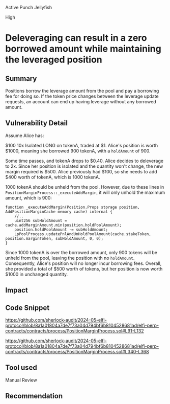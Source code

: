 Active Punch Jellyfish

High

# Deleveraging can result in a zero borrowed amount while maintaining the leveraged position

## Summary
Positions borrow the leverage amount from the pool and pay a borrowing fee for doing so. If the token price changes between the leverage update requests, an account can end up having leverage without any borrowed amount.
## Vulnerability Detail
Assume Alice has:

$100 10x Isolated LONG on tokenA, traded at $1. Alice's position is worth $1000, meaning she borrowed 900 tokenA, with a `holdAmount` of 900.

Some time passes, and tokenA drops to $0.40. Alice decides to deleverage to 2x. Since her position is isolated and the quantity won't change, the new margin required is $500. Alice previously had $100, so she needs to add $400 worth of tokenA, which is 1000 tokenA. 

1000 tokenA should be unheld from the pool. However, due to these lines in `PositionMarginProcess::_executeAddMargin`, it will only unhold the maximum amount, which is 900:

```solidity
function _executeAddMargin(Position.Props storage position, AddPositionMarginCache memory cache) internal {
    //..
    uint256 subHoldAmount = cache.addMarginAmount.min(position.holdPoolAmount);
    position.holdPoolAmount -= subHoldAmount;
    LpPoolProcess.updatePnlAndUnHoldPoolAmount(cache.stakeToken, position.marginToken, subHoldAmount, 0, 0);
}
```

Since 1000 tokenA is over the borrowed amount, only 900 tokens will be unheld from the pool, leaving the position with no `holdAmount`. Consequently, Alice's position will no longer incur borrowing fees. Overall, she provided a total of $500 worth of tokens, but her position is now worth $1000 in unchanged quantity.
## Impact

## Code Snippet
https://github.com/sherlock-audit/2024-05-elfi-protocol/blob/8a1a01804a7de7f73a04d794bf6b8104528681ad/elfi-perp-contracts/contracts/process/PositionMarginProcess.sol#L91-L132

https://github.com/sherlock-audit/2024-05-elfi-protocol/blob/8a1a01804a7de7f73a04d794bf6b8104528681ad/elfi-perp-contracts/contracts/process/PositionMarginProcess.sol#L340-L368
## Tool used

Manual Review

## Recommendation
